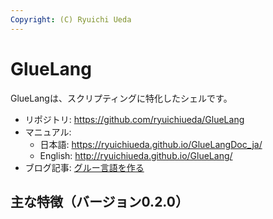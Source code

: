 ```yaml
---
Copyright: (C) Ryuichi Ueda
---
```


# GlueLang

GlueLangは、スクリプティングに特化したシェルです。

* リポジトリ: https://github.com/ryuichiueda/GlueLang
* マニュアル:
  * 日本語: https://ryuichiueda.github.io/GlueLangDoc_ja/
  * English: http://ryuichiueda.github.io/GlueLang/
* ブログ記事: [グルー言語を作る](https://b.ueda.tech/key.cgi?key=%E3%82%B0%E3%83%AB%E3%83%BC%E8%A8%80%E8%AA%9E%E3%82%92%E4%BD%9C%E3%82%8B)

## 主な特徴（バージョン0.2.0）

### 
